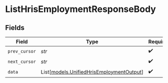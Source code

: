 # ListHrisEmploymentResponseBody


## Fields

| Field                                                                                | Type                                                                                 | Required                                                                             | Description                                                                          |
| ------------------------------------------------------------------------------------ | ------------------------------------------------------------------------------------ | ------------------------------------------------------------------------------------ | ------------------------------------------------------------------------------------ |
| `prev_cursor`                                                                        | *str*                                                                                | :heavy_check_mark:                                                                   | N/A                                                                                  |
| `next_cursor`                                                                        | *str*                                                                                | :heavy_check_mark:                                                                   | N/A                                                                                  |
| `data`                                                                               | List[[models.UnifiedHrisEmploymentOutput](../models/unifiedhrisemploymentoutput.md)] | :heavy_check_mark:                                                                   | N/A                                                                                  |